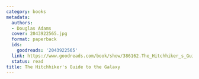 ```yaml
---
category: books
metadata:
  authors:
  - Douglas Adams
  cover: 2043922565.jpg
  format: paperback
  ids:
    goodreads: '2043922565'
  link: https://www.goodreads.com/book/show/386162.The_Hitchhiker_s_Guide_to_the_Galaxy
  status: read
title: The Hitchhiker's Guide to the Galaxy
---
```

